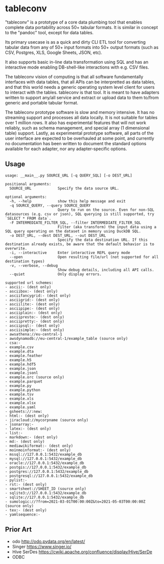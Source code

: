 # tableconv

"tableconv" is a prototype of a core data plumbing tool that enables complete data portability across 50+ tabular formats. It is similar in concept to the "pandoc" tool, except for data tables.

Its primary usecase is as a quick and dirty CLI ETL tool for converting tabular data from any of 50+ input formats into 50+ output formats (such as CSV, Postgres, XLS, Google Sheets, JSON, etc).

It also supports basic in-line data transformation using SQL and has an interactive mode enabling DB-shell-like interactions with e.g. CSV files.

The tableconv vision of computing is that all software fundamentally interfaces with data tables, that all APIs can be interpretted as data tables, and that this world needs a generic operating system level client for users to interact with the tables. tableconv is that tool. It is meant to have adapters written to support any/all service and extract or upload data to them to/from generic and portable tabular format.

The tableconv prototype software is slow and memory intensive. It has no streaming support and processes all data locally. It is not suitable for tables over 1 million rows. It also has experimental features that will not work reliably, such as schema management, and special array (1 dimensional table) support. Lastly, as experimental prototype software, all parts of the user interface are expected to be overhauled at some point, and currently no documentation has been written to document the standard options available for each adapter, nor any adapter-specific options.

## Usage

```
usage: __main__.py SOURCE_URL [-q QUERY_SQL] [-o DEST_URL]

positional arguments:
  SOURCE_URL            Specify the data source URL.

optional arguments:
  -h, --help            show this help message and exit
  -q SOURCE_QUERY, --query SOURCE_QUERY
                        Query to run on the source. Even for non-SQL datasources (e.g. csv or json), SQL querying is still supported, try `SELECT * FROM data`.
  -F INTERMEDIATE_FILTER_SQL, --filter INTERMEDIATE_FILTER_SQL
                        Filter (aka transform) the input data using a SQL query operating on the dataset in memory using DuckDB SQL.
  -o DEST_URL, --dest DEST_URL, --out DEST_URL
                        Specify the data destination URL. If this destination already exists, be aware that the default behavior is to overwrite.
  -i, --interactive     Enter interactive REPL query mode
  --open                Open resulting file/url (not supported for all destination types)
  -v, --verbose, --debug
                        Show debug details, including all API calls.
  --quiet               Only display errors.

supported url schemes:
- ascii:- (dest only)
- asciibox:- (dest only)
- asciifancygrid:- (dest only)
- asciigrid:- (dest only)
- asciilite:- (dest only)
- asciipipe:- (dest only)
- asciiplain:- (dest only)
- asciipresto:- (dest only)
- asciipretty:- (dest only)
- asciipsql:- (dest only)
- asciisimple:- (dest only)
- awsathena://eu-central-1 
- awsdynamodb://eu-central-1/example_table (source only)
- csa:- 
- example.csv 
- example.dta 
- example.feather 
- example.h5 
- example.hdf5 
- example.json 
- example.jsonl 
- example.orc (source only)
- example.parquet 
- example.py 
- example.python 
- example.tsv 
- example.xls 
- example.xlsx 
- example.yaml 
- gsheets://:new: 
- html:- (dest only)
- jiracloud://mycorpname (source only)
- jsonarray:- 
- latex:- (dest only)
- list:- 
- markdown:- (dest only)
- md:- (dest only)
- mediawikiformat:- (dest only)
- moinmoinformat:- (dest only)
- mssql://127.0.0.1:5432/example_db 
- mysql://127.0.0.1:5432/example_db 
- oracle://127.0.0.1:5432/example_db 
- postgis://127.0.0.1:5432/example_db 
- postgres://127.0.0.1:5432/example_db 
- postgresql://127.0.0.1:5432/example_db 
- pylist:- 
- rst:- (dest only)
- smartsheet://SHEET_ID (source only)
- sqlite3://127.0.0.1:5432/example_db 
- sqlite://127.0.0.1:5432/example_db 
- sumologic://?from=2021-03-01T00:00:00Z&to=2021-05-03T00:00:00Z (source only)
- tex:- (dest only)
- yamlsequence:-
```

## Prior Art

- odo http://odo.pydata.org/en/latest/
- Singer https://www.singer.io/
- Hive SerDes https://cwiki.apache.org/confluence/display/Hive/SerDe
- ODBC
